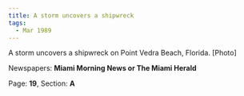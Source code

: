 ```yaml
---  
title: A storm uncovers a shipwreck  
tags:  
  - Mar 1989  
---  
```

  
A storm uncovers a shipwreck on Point Vedra Beach, Florida. [Photo]  
  
Newspapers: **Miami Morning News or The Miami Herald**  
  
Page: **19**, Section: **A** 
